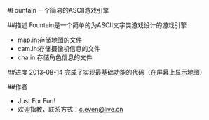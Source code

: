 #Fountain
一个简易的ASCII游戏引擎

##描述
Fountain是一个简单的为ASCII文字类游戏设计的游戏引擎
* map.in:存储地图的文件
* cam.in:存储摄像机信息的文件
* cha.in:存储角色信息的文件

##进度
2013-08-14 完成了实现最基础功能的代码（在屏幕上显示地图）

##作者
* Just For Fun!
* 欢迎指教，联系方式：c.even@live.cn
